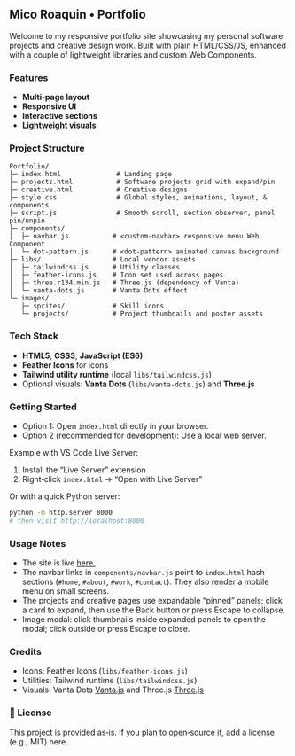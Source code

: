 ## Mico Roaquin • Portfolio

Welcome to my responsive portfolio site showcasing my personal software projects and creative design work. Built with plain HTML/CSS/JS, enhanced with a couple of lightweight libraries and custom Web Components.

### Features
- **Multi‑page layout**
- **Responsive UI**
- **Interactive sections**
- **Lightweight visuals**

### Project Structure
```
Portfolio/
├─ index.html              # Landing page
├─ projects.html           # Software projects grid with expand/pin
├─ creative.html           # Creative designs
├─ style.css               # Global styles, animations, layout, & components
├─ script.js               # Smooth scroll, section observer, panel pin/unpin
├─ components/
│  ├─ navbar.js           # <custom-navbar> responsive menu Web Component
│  └─ dot-pattern.js      # <dot-pattern> animated canvas background
├─ libs/                  # Local vendor assets
│  ├─ tailwindcss.js      # Utility classes
│  ├─ feather-icons.js    # Icon set used across pages
│  ├─ three.r134.min.js   # Three.js (dependency of Vanta)
│  └─ vanta-dots.js       # Vanta Dots effect
└─ images/
   ├─ sprites/            # Skill icons
   └─ projects/           # Project thumbnails and poster assets
```

### Tech Stack
- **HTML5**, **CSS3**, **JavaScript (ES6)**
- **Feather Icons** for icons
- **Tailwind utility runtime** (local `libs/tailwindcss.js`)
- Optional visuals: **Vanta Dots** (`libs/vanta-dots.js`) and **Three.js**

### Getting Started
- Option 1: Open `index.html` directly in your browser.
- Option 2 (recommended for development): Use a local web server.

Example with VS Code Live Server:
1. Install the “Live Server” extension
2. Right‑click `index.html` → “Open with Live Server”

Or with a quick Python server:
```bash
python -m http.server 8000
# then visit http://localhost:8000
```

### Usage Notes
- The site is live [here.](https://senadawr.github.io/Portfolio/)
- The navbar links in `components/navbar.js` point to `index.html` hash sections (`#home`, `#about`, `#work`, `#contact`). They also render a mobile menu on small screens.
- The projects and creative pages use expandable “pinned” panels; click a card to expand, then use the Back button or press Escape to collapse.
- Image modal: click thumbnails inside expanded panels to open the modal; click outside or press Escape to close.

### Credits
- Icons: Feather Icons (`libs/feather-icons.js`)
- Utilities: Tailwind runtime (`libs/tailwindcss.js`)
- Visuals: Vanta Dots [Vanta.js](https://www.vantajs.com) and Three.js [Three.js](https://threejs.org/)

### 📄 License
This project is provided as‑is. If you plan to open‑source it, add a license (e.g., MIT) here.
